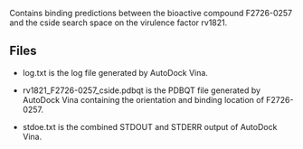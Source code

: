 Contains binding predictions between the bioactive compound F2726-0257 and the cside search space on the virulence factor rv1821.

## Files

- log.txt is the log file generated by AutoDock Vina.

- rv1821_F2726-0257_cside.pdbqt is the PDBQT file generated by AutoDock Vina containing the orientation and binding location of F2726-0257.

- stdoe.txt is the combined STDOUT and STDERR output of AutoDock Vina.

